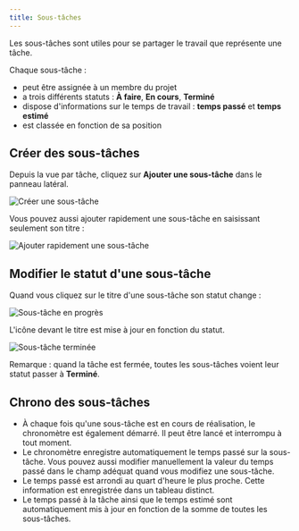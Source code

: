 ```yaml
---
title: Sous-tâches
---
```


Les sous-tâches sont utiles pour se partager le travail que représente une tâche.

Chaque sous-tâche :
- peut être assignée à un membre du projet
- a trois différents statuts : **À faire**, **En cours**, **Terminé**
- dispose d'informations sur le temps de travail : **temps passé** et **temps estimé**
- est classée en fonction de sa position

Créer des sous-tâches
---------------------

Depuis la vue par tâche, cliquez sur **Ajouter une sous-tâche** dans le panneau latéral.

![Créer une sous-tâche](/images/v1/fr/add-subtask.png)

Vous pouvez aussi ajouter rapidement une sous-tâche en saisissant seulement son titre :

![Ajouter rapidement une sous-tâche](/images/v1/fr/add-subtask-shortcut.png)

Modifier le statut d'une sous-tâche
-----------------------------------

Quand vous cliquez sur le titre d'une sous-tâche son statut change :

![Sous-tâche en progrès](/images/v1/fr/subtask-status-inprogress.png)

L'icône devant le titre est mise à jour en fonction du statut.

![Sous-tâche terminée](/images/v1/fr/subtask-status-done.png)

Remarque : quand la tâche est fermée, toutes les sous-tâches voient leur statut passer à **Terminé**.

Chrono des sous-tâches
----------------------

- À chaque fois qu'une sous-tâche est en cours de réalisation, le chronomètre est également démarré. Il peut être lancé et interrompu à tout moment.
- Le chronomètre enregistre automatiquement le temps passé sur la sous-tâche. Vous pouvez aussi modifier manuellement la valeur du temps passé dans le champ adéquat quand vous modifiez une sous-tâche.
- Le temps passé est arrondi au quart d'heure le plus proche. Cette information est enregistrée dans un tableau distinct.
- Le temps passé à la tâche ainsi que le temps estimé sont automatiquement mis à jour en fonction de la somme de toutes les sous-tâches.
